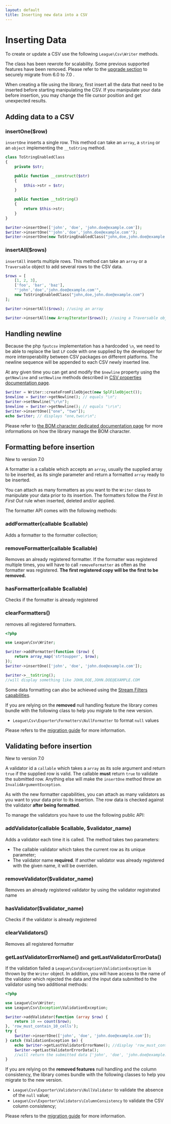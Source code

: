 ```yaml
---
layout: default
title: Inserting new data into a CSV
---
```


# Inserting Data

To create or update a CSV use the following `League\Csv\Writer` methods.

<p class="message-warning">The class has been rewrote for scalability. Some previous supported features have been removed. Please refer to the <a href="/upgrading/7.0/">upgrade section</a> to securely migrate from 6.0 to 7.0 .</p>

<p class="message-info">When creating a file using the library, first insert all the data that need to be inserted before starting manipulating the CSV. If you manipulate your data before insertion, you may change the file cursor position and get unexpected results.</p>

## Adding data to a CSV

### insertOne($row)

`insertOne` inserts a single row. This method can take an `array`, a `string` or
an `object` implementing the `__toString` method.

~~~php
class ToStringEnabledClass
{
    private $str;

    public function __construct($str)
    {
        $this->str = $str;
    }

    public function __toString()
    {
        return $this->str;
    }
}

$writer->insertOne(['john', 'doe', 'john.doe@example.com']);
$writer->insertOne("'john','doe','john.doe@example.com'");
$writer->insertOne(new ToStringEnabledClass("john,doe,john.doe@example.com"))
~~~

### insertAll($rows)

`insertAll` inserts multiple rows. This method can take an `array` or a
`Traversable` object to add several rows to the CSV data.

~~~php
$rows = [
    [1, 2, 3],
    ['foo', 'bar', 'baz'],
    "'john','doe','john.doe@example.com'",
    new ToStringEnabledClass("john,doe,john.doe@example.com")
];

$writer->insertAll($rows); //using an array

$writer->insertAll(new ArrayIterator($rows)); //using a Traversable object
~~~

## Handling newline

Because the php `fputcsv` implementation has a hardcoded `\n`, we need to be able to replace the last `LF` code with one supplied by the developper for more interoperability between CSV packages on different platforms. The newline sequence will be appended to each CSV newly inserted line.

At any given time you can get and modify the `$newline` property using the `getNewline` and `setNewline` methods described in <a href="/properties/">CSV properties documentation page</a>.

~~~php
$writer = Writer::createFromFileObject(new SplFileObject());
$newline = $writer->getNewline(); // equals "\n";
$writer->setNewline("\r\n");
$newline = $writer->getNewline(); // equals "\r\n";
$writer->insertOne(["one", "two"]);
echo $writer; // displays "one,two\r\n";
~~~

<p class="message-info">Please refer to <a href="/bom/">the BOM character dedicated documentation page</a> for more informations on how the library manage the BOM character.</p>

## Formatting before insertion

<p class="message-notice">New to version 7.0</p>

A formatter is a callable which accepts an `array`, usually the supplied array to be inserted, as its single parameter and return a formatted `array` ready to be inserted.

You can attach as many formatters as you want to the `Writer` class to manipulate your data prior to its insertion. The formatters follow the *First In First Out* rule when inserted, deleted and/or applied.

 The formatter API comes with the following methods:

### addFormatter(callable $callable)

Adds a formatter to the formatter collection;

### removeFormatter(callable $callable)

Removes an already registered formatter. If the formatter was registered multiple times, you will have to call `removeFormatter` as often as the formatter was registered. **The first registered copy will be the first to be removed.**

### hasFormatter(callable $callable)

Checks if the formatter is already registered

### clearFormatters()

removes all registered formatters.

~~~php
<?php

use League\Csv\Writer;

$writer->addFormatter(function ($row) {
    return array_map('strtoupper', $row);
});
$writer->insertOne(['john', 'doe', 'john.doe@example.com']);

$writer->__toString();
//will display something like JOHN,DOE,JOHN.DOE@EXAMPLE.COM
~~~

<p class="message-info">Some data formatting can also be achieved using the <a href="/fitering/">Stream Filters capabilities</a>.</p>

If you are relying on the **removed** null handling feature the library comes bundle with the following class to help you migrate to the new version.

- `League\Csv\Exporter\Formatters\NullFormatter` to format `null` values

Please refers to the <a href="/upgrading/7.0/">migration guide</a> for more information.

## Validating before insertion

<p class="message-notice">New to version 7.0</p>

A validator id a `callable` which takes a `array` as its sole argument and return `true` if the supplied row is valid. The callable **must** return `true` to validate the submitted row. Anything else will make the `insertOne` method throw an `InvalidArgumentException`.

As with the new formatter capabilities, you can attach as many validators as you want to your data prior to its insertion. The row data is checked against the validator **after being formatted**.

To manage the validators you have to use the following public API:

### addValidator(callable $callable, $validator_name)

Adds a validator each time it is called. The method takes two parameters:
- The callable validator which takes the current row as its unique parameter;
- The validator name **required**. If another validator was already registered with the given name, it will be overriden.

### removeValidator($validator_name)

Removes an already registered validator by using the validator registrated name

### hasValidator($validator_name)

Checks if the validator is already registered

### clearValidators()

Removes all registered formatter

### getLastValidatorErrorName() and getLastValidatorErrorData()

If the validation failed a `League\Csv\Exception\ValidationException` is thrown by the `Writer` object. In addition, you will have access to the name of the validator which rejected the data and the input data submitted to the validator using two additional methods:

~~~php
<?php

use League\Csv\Writer;
use League\Csv\Exception\ValidationException;

$writer->addValidator(function (array $row) {
    return 10 == count($row);
}, 'row_must_contain_10_cells');
try {
    $writer->insertOne(['john', 'doe', 'john.doe@example.com']);
} catch (ValidationException $e) {
    echo $writer->getLastValidatorErrorName(); //display 'row_must_contain_10_cells'
    $writer->getLastValidatorErrorData();
    //will return the submitted data ['john', 'doe', 'john.doe@example.com']
}
~~~

If you are relying on the **removed features** null handling and the column consistency, the library comes bundle with the following classes to help you migrate to the new version.

- `League\Csv\Exporter\Validators\NullValidator` to validate the absence of the `null` value;
- `League\Csv\Exporter\Validators\ColumnConsistency` to validate the CSV column consistency;

Please refers to the <a href="/upgrading/7.0/">migration guide</a> for more information.
